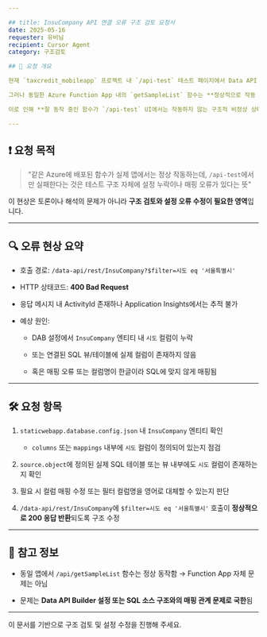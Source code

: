 ```yaml
---

## title: InsuCompany API 연결 오류 구조 검토 요청서  
date: 2025-05-16  
requester: 유비님  
recipient: Cursor Agent  
category: 구조검토

## 📌 요청 개요

현재 `taxcredit_mobileapp` 프로젝트 내 `/api-test` 테스트 페이지에서 Data API Builder(DAB)를 통해 호출하는 `InsuCompany` API가 400 오류를 반환하고 있습니다.

그러나 동일한 Azure Function App 내의 `getSampleList` 함수는 **정상적으로 작동 중이며**, 실제 앱에서도 성공적으로 사용되고 있습니다.

이로 인해 **잘 동작 중인 함수가 `/api-test` UI에서는 작동하지 않는 구조적 비정상 상태**가 발생했습니다.

---
```


## ❗ 요청 목적

> "같은 Azure에 배포된 함수가 실제 앱에서는 정상 작동하는데, `/api-test`에서만 실패한다는 것은 테스트 구조 자체에 설정 누락이나 매핑 오류가 있다는 뜻"

이 현상은 토론이나 해석의 문제가 아니라 **구조 검토와 설정 오류 수정이 필요한 영역**입니다.

---

## 🔍 오류 현상 요약

- 호출 경로: `/data-api/rest/InsuCompany?$filter=시도 eq '서울특별시'`
    
- HTTP 상태코드: **400 Bad Request**
    
- 응답 메시지 내 ActivityId 존재하나 Application Insights에서는 추적 불가
    
- 예상 원인:
    
    - DAB 설정에서 `InsuCompany` 엔티티 내 `시도` 컬럼이 누락
        
    - 또는 연결된 SQL 뷰/테이블에 실제 컬럼이 존재하지 않음
        
    - 혹은 매핑 오류 또는 컬럼명이 한글이라 SQL에 맞지 않게 매핑됨
        

---

## 🛠️ 요청 항목

1. `staticwebapp.database.config.json` 내 `InsuCompany` 엔티티 확인
    
    - `columns` 또는 `mappings` 내부에 `시도` 컬럼이 정의되어 있는지 점검
        
2. `source.object`에 정의된 실제 SQL 테이블 또는 뷰 내부에도 `시도` 컬럼이 존재하는지 확인
    
3. 필요 시 컬럼 매핑 수정 또는 필터 컬럼명을 영어로 대체할 수 있는지 판단
    
4. `/data-api/rest/InsuCompany`에 `$filter=시도 eq '서울특별시'` 호출이 **정상적으로 200 응답 반환**되도록 구조 수정
    

---

## 🧩 참고 정보

- 동일 앱에서 `/api/getSampleList` 함수는 정상 동작함 → Function App 자체 문제는 아님
    
- 문제는 **Data API Builder 설정 또는 SQL 소스 구조와의 매핑 관계 문제로 국한**됨
    

---

이 문서를 기반으로 구조 검토 및 설정 수정을 진행해 주세요.